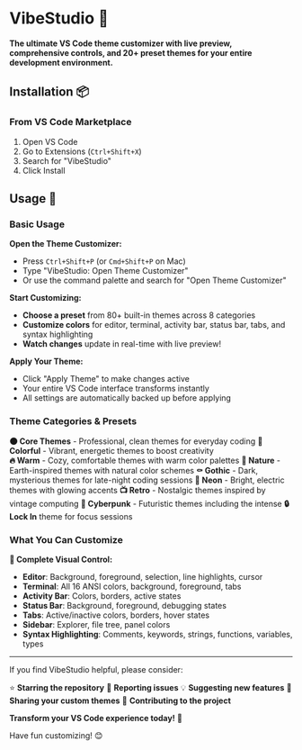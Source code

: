 # VibeStudio 🎨

**The ultimate VS Code theme customizer with live preview, comprehensive controls, and 20+ preset themes for your entire development environment.**

## Installation 📦

### From VS Code Marketplace

1. Open VS Code
2. Go to Extensions (`Ctrl+Shift+X`)
3. Search for "VibeStudio"
4. Click Install

## Usage 🚀

### Basic Usage

**Open the Theme Customizer:**

- Press `Ctrl+Shift+P` (or `Cmd+Shift+P` on Mac)
- Type "VibeStudio: Open Theme Customizer"
- Or use the command palette and search for "Open Theme Customizer"

**Start Customizing:**

- **Choose a preset** from 80+ built-in themes across 8 categories
- **Customize colors** for editor, terminal, activity bar, status bar, tabs, and syntax highlighting
- **Watch changes** update in real-time with live preview!

**Apply Your Theme:**

- Click "Apply Theme" to make changes active
- Your entire VS Code interface transforms instantly
- All settings are automatically backed up before applying

### Theme Categories & Presets

**🌑 Core Themes** - Professional, clean themes for everyday coding
**🌈 Colorful** - Vibrant, energetic themes to boost creativity  
**🔥 Warm** - Cozy, comfortable themes with warm color palettes
**🌿 Nature** - Earth-inspired themes with natural color schemes
**⚰️ Gothic** - Dark, mysterious themes for late-night coding sessions
**💫 Neon** - Bright, electric themes with glowing accents
**📺 Retro** - Nostalgic themes inspired by vintage computing
**🤖 Cyberpunk** - Futuristic themes including the intense **🔒 Lock In** theme for focus sessions

### What You Can Customize

**🎨 Complete Visual Control:**

- **Editor**: Background, foreground, selection, line highlights, cursor
- **Terminal**: All 16 ANSI colors, background, foreground, tabs
- **Activity Bar**: Colors, borders, active states
- **Status Bar**: Background, foreground, debugging states
- **Tabs**: Active/inactive colors, borders, hover states
- **Sidebar**: Explorer, file tree, panel colors
- **Syntax Highlighting**: Comments, keywords, strings, functions, variables, types

---

If you find VibeStudio helpful, please consider:

⭐ **Starring the repository**
🐛 **Reporting issues**
💡 **Suggesting new features**
🎨 **Sharing your custom themes**
🤝 **Contributing to the project**

**Transform your VS Code experience today!** 🚀

Have fun customizing! 😊
